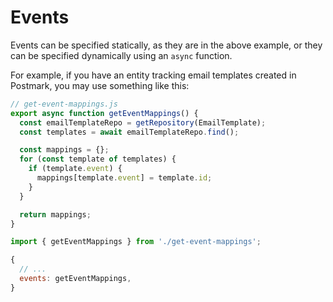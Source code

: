 # Events

Events can be specified statically, as they are in the above example, or they can be specified dynamically using an `async` function.

For example, if you have an entity tracking email templates created in Postmark, you may use something like this:

```js
// get-event-mappings.js
export async function getEventMappings() {
  const emailTemplateRepo = getRepository(EmailTemplate);
  const templates = await emailTemplateRepo.find();

  const mappings = {};
  for (const template of templates) {
    if (template.event) {
      mappings[template.event] = template.id;
    }
  }

  return mappings;
}
```

```js
import { getEventMappings } from './get-event-mappings';

{
  // ...
  events: getEventMappings,
}
```
